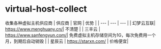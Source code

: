 # virtual-host-collect
收集各种虚拟主机供应商
| 供应商 | 官网 | 优势 |
| --- | --- | --- |
| 幻梦云互联| https://www.menghuany.cn/| 不清楚 | 
| 三丰云 | https://www.sanfengyun.com/| 免费虚拟主机存储空间为1G，每次免费用一个月，到期后自动销毁 |
| 星辰云 | https://starxn.com/ | 价格便宜|
